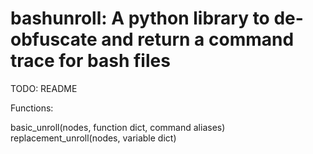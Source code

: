 # bashunroll: A python library to de-obfuscate and return a command trace for bash files

TODO: README 

Functions:

basic_unroll(nodes, function dict, command aliases)
replacement_unroll(nodes, variable dict)
